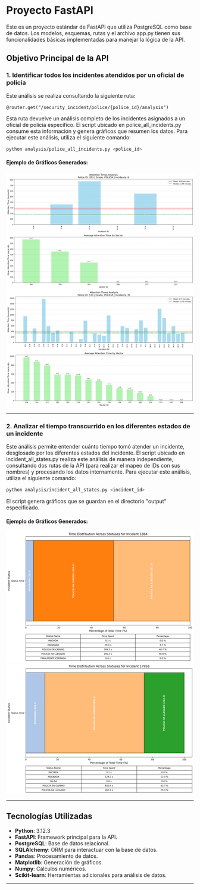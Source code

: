 # Proyecto FastAPI

Este es un proyecto estándar de FastAPI que utiliza PostgreSQL como base de datos. Los modelos, esquemas, rutas y el archivo app.py tienen sus funcionalidades básicas implementadas para manejar la lógica de la API.

## Objetivo Principal de la API

### 1. Identificar todos los incidentes atendidos por un oficial de policía
Este análisis se realiza consultando la siguiente ruta:

```
@router.get("/security_incident/police/{police_id}/analysis")
```

Esta ruta devuelve un análisis completo de los incidentes asignados a un oficial de policía específico. El script ubicado en police_all_incidents.py consume esta información y genera gráficos que resumen los datos. Para ejecutar este análisis, utiliza el siguiente comando:

```bash
python analysis/police_all_incidents.py <police_id>
```

#### Ejemplo de Gráficos Generados:
![Análisis Policía ID 203](readme/police_id_203_analysis_20250409_153243.png)
![Análisis Policía ID 533](readme/police_id_533_analysis_20250409_145131.png)

---

### 2. Analizar el tiempo transcurrido en los diferentes estados de un incidente
Este análisis permite entender cuánto tiempo tomó atender un incidente, desglosado por los diferentes estados del incidente. El script ubicado en incident_all_states.py realiza este análisis de manera independiente, consultando dos rutas de la API (para realizar el mapeo de IDs con sus nombres) y procesando los datos internamente. Para ejecutar este análisis, utiliza el siguiente comando:

```bash
python analysis/incident_all_states.py <incident_id>
```

El script genera gráficos que se guardan en el directorio "output" especificado.

#### Ejemplo de Gráficos Generados:
![Análisis Incidente ID 1884](readme/incident_1884_status_analysis_20250409_145056.png)
![Análisis Incidente ID 17958](readme/incident_17958_status_analysis_20250409_153401.png)

---

## Tecnologías Utilizadas

- **Python**: 3.12.3
- **FastAPI**: Framework principal para la API.
- **PostgreSQL**: Base de datos relacional.
- **SQLAlchemy**: ORM para interactuar con la base de datos.
- **Pandas**: Procesamiento de datos.
- **Matplotlib**: Generación de gráficos.
- **Numpy**: Cálculos numéricos.
- **Scikit-learn**: Herramientas adicionales para análisis de datos.

---